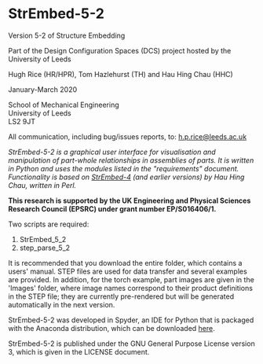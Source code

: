 # StrEmbed-5-2

Version 5-2 of Structure Embedding

Part of the Design Configuration Spaces (DCS) project hosted by the University of Leeds

Hugh Rice (HR/HPR), Tom Hazlehurst (TH) and Hau Hing Chau (HHC)

January-March 2020

School of Mechanical Engineering  
University of Leeds  
LS2 9JT

All communication, including bug/issues reports, to: h.p.rice@leeds.ac.uk

<i> StrEmbed-5-2 is a graphical user interface for visualisation and manipulation of part-whole relationships in assemblies of parts. It is written in Python and uses the modules listed in the "requirements" document. Functionality is based on [StrEmbed-4](https://github.com/hhchau/StrEmbed-4) (and earlier versions) by Hau Hing Chau, written in Perl.</i>  

<b>This research is supported by the UK Engineering and Physical Sciences Research Council (EPSRC) under grant number EP/S016406/1.</b>

Two scripts are required:
1. StrEmbed_5_2
2. step_parse_5_2

It is recommended that you download the entire folder, which contains a users' manual. STEP files are used for data transfer and several examples are provided. In addition, for the torch example, part images are given in the 'Images' folder, where image names correspond to their product definitions in the STEP file; they are currently pre-rendered but will be generated automatically in the next version.

StrEmbed-5-2 was developed in Spyder, an IDE for Python that is packaged with the Anaconda distribution, which can be downloaded [here](https://www.anaconda.com/distribution/).

StrEmbed-5-2 is published under the GNU General Purpose License version 3, which is given in the LICENSE document.
